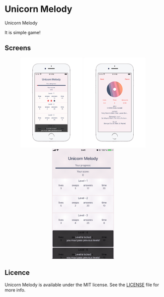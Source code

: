 # Unicorn Melody
Unicorn Melody

It is simple game!

## Screens 
<p align="center">
    <img src="https://github.com/Vzhukov74/guess-the-melody/blob/master/screens/1.png?raw=true" width="200">
    <img src="https://github.com/Vzhukov74/guess-the-melody/blob/master/screens/2.png?raw=true" width="200">
    <img src="https://github.com/Vzhukov74/guess-the-melody/blob/master/screens/3.gif?raw=true" width="200">
</p>

## Licence

Unicorn Melody is available under the MIT license. See the [LICENSE](https://en.wikipedia.org/wiki/MIT_License) file for more info.
